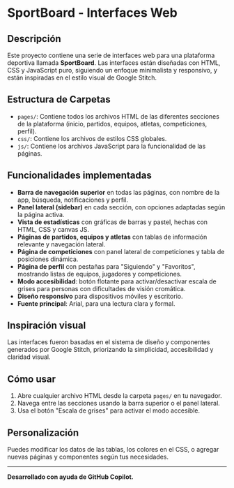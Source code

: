 # SportBoard - Interfaces Web

## Descripción
Este proyecto contiene una serie de interfaces web para una plataforma deportiva llamada **SportBoard**. Las interfaces están diseñadas con HTML, CSS y JavaScript puro, siguiendo un enfoque minimalista y responsivo, y están inspiradas en el estilo visual de Google Stitch.

## Estructura de Carpetas
- `pages/`: Contiene todos los archivos HTML de las diferentes secciones de la plataforma (inicio, partidos, equipos, atletas, competiciones, perfil).
- `css/`: Contiene los archivos de estilos CSS globales.
- `js/`: Contiene los archivos JavaScript para la funcionalidad de las páginas.

## Funcionalidades implementadas
- **Barra de navegación superior** en todas las páginas, con nombre de la app, búsqueda, notificaciones y perfil.
- **Panel lateral (sidebar)** en cada sección, con opciones adaptadas según la página activa.
- **Vista de estadísticas** con gráficas de barras y pastel, hechas con HTML, CSS y canvas JS.
- **Páginas de partidos, equipos y atletas** con tablas de información relevante y navegación lateral.
- **Página de competiciones** con panel lateral de competiciones y tabla de posiciones dinámica.
- **Página de perfil** con pestañas para "Siguiendo" y "Favoritos", mostrando listas de equipos, jugadores y competiciones.
- **Modo accesibilidad**: botón flotante para activar/desactivar escala de grises para personas con dificultades de visión cromática.
- **Diseño responsivo** para dispositivos móviles y escritorio.
- **Fuente principal**: Arial, para una lectura clara y formal.

## Inspiración visual
Las interfaces fueron basadas en el sistema de diseño y componentes generados por Google Stitch, priorizando la simplicidad, accesibilidad y claridad visual.

## Cómo usar
1. Abre cualquier archivo HTML desde la carpeta `pages/` en tu navegador.
2. Navega entre las secciones usando la barra superior o el panel lateral.
3. Usa el botón "Escala de grises" para activar el modo accesible.

## Personalización
Puedes modificar los datos de las tablas, los colores en el CSS, o agregar nuevas páginas y componentes según tus necesidades.

---

**Desarrollado con ayuda de GitHub Copilot.**
